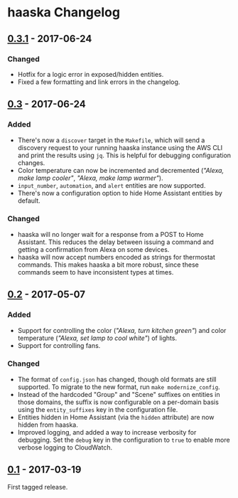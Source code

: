 # haaska Changelog

## [0.3.1] - 2017-06-24
### Changed
- Hotfix for a logic error in exposed/hidden entities.
- Fixed a few formatting and link errors in the changelog.

## [0.3] - 2017-06-24
### Added
- There's now a `discover` target in the `Makefile`, which will send a discovery
  request to your running haaska instance using the AWS CLI and print the
  results using `jq`. This is helpful for debugging configuration changes.
- Color temperature can now be incremented and decremented (*"Alexa, make lamp
  cooler"*, *"Alexa, make lamp warmer"*).
- `input_number`, `automation`, and `alert` entities are now supported.
- There's now a configuration option to hide Home Assistant entities by default.

### Changed
- haaska will no longer wait for a response from a POST to Home Assistant. This
  reduces the delay between issuing a command and getting a confirmation from
  Alexa on some devices.
- haaska will now accept numbers encoded as strings for thermostat commands.
  This makes haaska a bit more robust, since these commands seem to have
  inconsistent types at times.

## [0.2] - 2017-05-07
### Added
- Support for controlling the color (*"Alexa, turn kitchen green"*) and color
  temperature (*"Alexa, set lamp to cool white"*) of lights.
- Support for controlling fans.

### Changed
- The format of `config.json` has changed, though old formats are still
  supported. To migrate to the new format, run `make modernize_config`.
- Instead of the hardcoded "Group" and "Scene" suffixes on entities in those
  domains, the suffix is now configurable on a per-domain basis using the
  `entity_suffixes` key in the configuration file.
- Entities hidden in Home Assistant (via the `hidden` attribute) are now hidden
  from haaska.
- Improved logging, and added a way to increase verbosity for
  debugging. Set the `debug` key in the configuration to `true`
  to enable more verbose logging to CloudWatch.

## [0.1] - 2017-03-19

First tagged release.

[unreleased]: https://github.com/auchter/haaska/tree/dev
[0.3.1]: https://github.com/auchter/haaska/tree/0.3.1
[0.3]: https://github.com/auchter/haaska/tree/0.3
[0.2]: https://github.com/auchter/haaska/tree/0.2
[0.1]: https://github.com/auchter/haaska/tree/0.1
